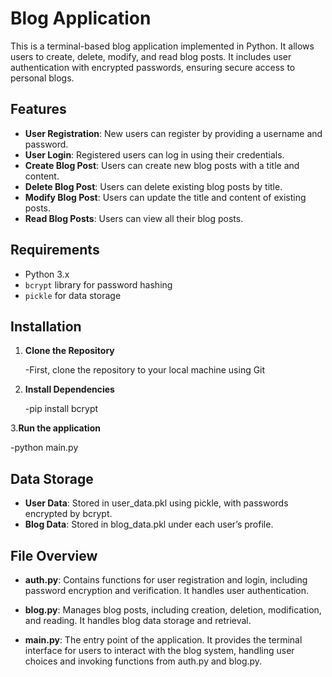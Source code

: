 # Blog Application

This is a terminal-based blog application implemented in Python. It allows users to create, delete, modify, and read blog posts. It includes user authentication with encrypted passwords, ensuring secure access to personal blogs.

## Features

- **User Registration**: New users can register by providing a username and password.
- **User Login**: Registered users can log in using their credentials.
- **Create Blog Post**: Users can create new blog posts with a title and content.
- **Delete Blog Post**: Users can delete existing blog posts by title.
- **Modify Blog Post**: Users can update the title and content of existing posts.
- **Read Blog Posts**: Users can view all their blog posts.

## Requirements

- Python 3.x
- `bcrypt` library for password hashing
- `pickle` for data storage

## Installation

1. **Clone the Repository**
   
   -First, clone the repository to your local machine using Git

2. **Install Dependencies**
   
   -pip install bcrypt

3.**Run the application**

   -python main.py

## Data Storage

- **User Data**: Stored in user_data.pkl using pickle, with passwords encrypted by bcrypt.
- **Blog Data**: Stored in blog_data.pkl under each user’s profile.

## File Overview

- **auth.py**: Contains functions for user registration and login, including password encryption and verification. It handles user authentication.

- **blog.py**: Manages blog posts, including creation, deletion, modification, and reading. It handles blog data storage and retrieval.

- **main.py**: The entry point of the application. It provides the terminal interface for users to interact with the blog system, handling user choices and invoking functions from auth.py and blog.py.
  
